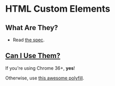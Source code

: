 # HTML Custom Elements

## What Are They?
* Read [the spec](www.w3.org/TR/custom-elements/).

## [Can I Use Them?](http://caniuse.com/#feat=custom-elements)
If you're using Chrome 36+, **yes**!

Otherwise, use [this awesome polyfill](https://github.com/WebReflection/document-register-element).
